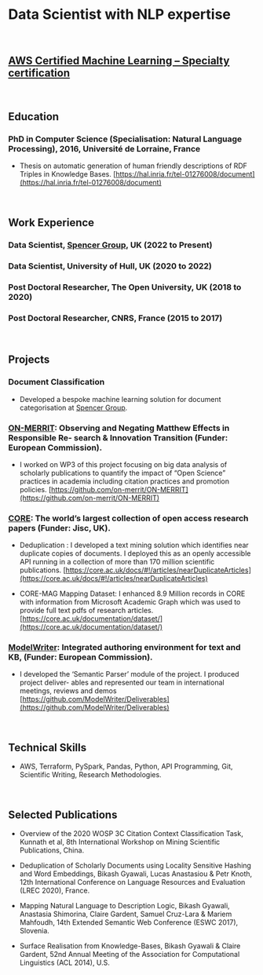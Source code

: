 <!---
Dr. Bikash Gyawali
-->

# Data Scientist with NLP expertise

<br>

## [AWS Certified Machine Learning – Specialty certification](https://www.credly.com/badges/99d07d4f-d697-44e5-bfb7-9dba4fd69f78/public_url)


<br>


## Education
### PhD in Computer Science (Specialisation: Natural Language Processing), 2016, Université de Lorraine, France

* Thesis on automatic generation of human friendly descriptions of RDF Triples in Knowledge Bases. [https://hal.inria.fr/tel-01276008/document](https://hal.inria.fr/tel-01276008/document)

<br>

## Work Experience
### Data Scientist, [Spencer Group](https://thespencergroup.co.uk/), UK (2022 to Present)

### Data Scientist, University of Hull, UK (2020 to 2022)

### Post Doctoral Researcher, The Open University, UK (2018 to 2020)

### Post Doctoral Researcher, CNRS, France (2015 to 2017)

<br>

## Projects
### Document Classification
* Developed a bespoke machine learning solution for document categorisation at [Spencer Group](https://thespencergroup.co.uk/).

### [ON-MERRIT](https://on-merrit.eu/): Observing and Negating Matthew Effects in Responsible Re- search & Innovation Transition (Funder: European Commission).
* I worked on WP3 of this project focusing on big data analysis of scholarly publications to quantify the impact of “Open Science” practices in academia including citation practices and promotion policies. [https://github.com/on-merrit/ON-MERRIT](https://github.com/on-merrit/ON-MERRIT)


### [CORE](https://core.ac.uk/): The world’s largest collection of open access research papers (Funder: Jisc, UK).
* Deduplication : I developed a text mining solution which identifies near duplicate copies of documents. I deployed this as an openly accessible API running in a collection of more than 170 million scientific publications. [https://core.ac.uk/docs/#!/articles/nearDuplicateArticles](https://core.ac.uk/docs/#!/articles/nearDuplicateArticles)

* CORE-MAG Mapping Dataset: I enhanced 8.9 Million records in CORE with information from Microsoft Academic Graph which was used to provide full text pdfs of research articles. [https://core.ac.uk/documentation/dataset/](https://core.ac.uk/documentation/dataset/)

### [ModelWriter](https://itea4.org/project/modelwriter.html): Integrated authoring environment for text and KB, (Funder: European Commission).
* I developed the ‘Semantic Parser’ module of the project. I produced project deliver- ables and represented our team in international meetings, reviews and demos [https://github.com/ModelWriter/Deliverables](https://github.com/ModelWriter/Deliverables)

<br>

## Technical Skills
* AWS, Terraform, PySpark, Pandas, Python, API Programming, Git, Scientific Writing, Research Methodologies.

<br>

## Selected Publications

* Overview of the 2020 WOSP 3C Citation Context Classification Task, Kunnath et al, 8th International Workshop on Mining Scientific Publications, China.

* Deduplication of Scholarly Documents using Locality Sensitive Hashing and Word Embeddings, Bikash Gyawali, Lucas Anastasiou & Petr Knoth, 12th International Conference on Language Resources and Evaluation (LREC 2020), France.

* Mapping Natural Language to Description Logic, Bikash Gyawali, Anastasia Shimorina, Claire Gardent, Samuel Cruz-Lara & Mariem Mahfoudh, 14th Extended Semantic Web Conference (ESWC 2017), Slovenia.

* Surface Realisation from Knowledge-Bases, Bikash Gyawali & Claire Gardent, 52nd Annual Meeting of the Association for Computational Linguistics (ACL 2014), U.S.

